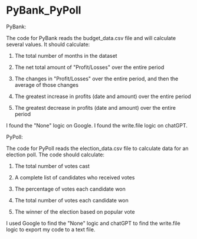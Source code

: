 # PyBank_PyPoll

PyBank:

The code for PyBank reads the budget_data.csv file and will calculate several values. It should calculate:
1) The total number of months in the dataset

2) The net total amount of "Profit/Losses" over the entire period

3) The changes in "Profit/Losses" over the entire period, and then the average of those changes

4) The greatest increase in profits (date and amount) over the entire period

5) The greatest decrease in profits (date and amount) over the entire period

I found the "None" logic on Google. 
I found the write.file logic on chatGPT.

PyPoll: 

The code for PyPoll reads the election_data.csv file to calculate data for an election poll. The code should calculate:

1) The total number of votes cast

2) A complete list of candidates who received votes

3) The percentage of votes each candidate won

4) The total number of votes each candidate won

5) The winner of the election based on popular vote

I used Google to find the "None" logic and chatGPT to find the write.file logic to export my code to a text file.

